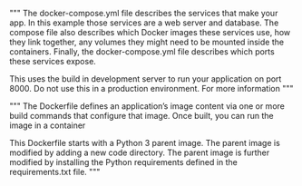 """
The docker-compose.yml file describes the services that make your app.
In this example those services are a web server and database.
The compose file also describes which Docker images these services use,
how they link together, any volumes they might need to be mounted inside the containers.
Finally, the docker-compose.yml file describes which ports these services expose.

This uses the build in development server to run your application on port 8000.
Do not use this in a production environment. For more information
"""


"""
The Dockerfile defines an application’s image content via one or more
build commands that configure that image. Once built, you can run the image in a container

This Dockerfile starts with a Python 3 parent image.
The parent image is modified by adding a new code directory.
The parent image is further modified by installing the Python requirements defined in the requirements.txt file.
"""